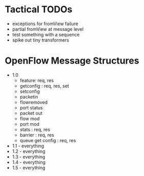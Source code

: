 # Tactical TODOs
- exceptions for fromView failure
- partial fromView at message level
- test something with a sequence
- spike out tiny transformers

# OpenFlow Message Structures
- 1.0
    - feature: req, res
    - getconfig : req, res, set
    - setconfig
    - packetin
    - flowremoved
    - port status
    - packet out
    - flow mod
    - port mod
    - stats : req, res
    - barrier : req, res
    - queue get config : req, res
- 1.1 - everything
- 1.2 - everything
- 1.3 - everything
- 1.4 - everything
- 1.5 - everything
